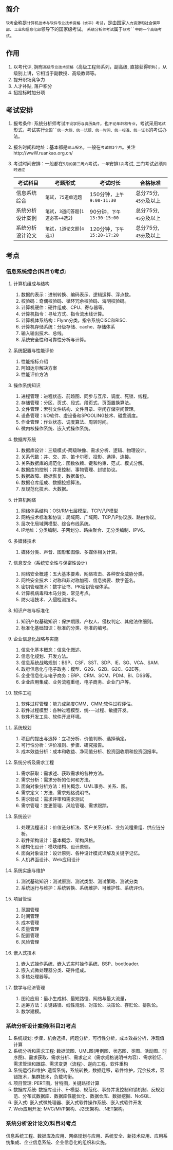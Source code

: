 ## 简介

`软考`全称是`计算机技术与软件专业技术资格（水平）考试`，是由国家`人力资源和社会保障部`、`工业和信息化部`领导下的国家级考试。
`系统分析师考试`属于`软考``中的一个高级考试`。

## 作用
1. 以考代评, 拥有`高级专业技术资格`（高级工程师系列，副高级, 直接获得`职称`），从级别上讲，它相当于副教授、高级教师等。
2. 提升职场竞争力
3. 人才补贴, 落户积分
4. 招投标时加分项

## 考试安排
1. 报考条件: 系统分析师考试`不设学历与资历条件`，也`不论年龄和专业`，考试采用`笔试`形式，考试实行`全国``统一大纲、统一试题、统一时间、统一标准、统一证书`的考试办法。
2. 报名时间和地址：基本都是`网上报名`，一般在`考试前3个月`。关注http://wwW.ruankao.org.cn/
3. 考试时间安排：一般都在`5月的第三周六`考试，`一年`安排`1次`考试, 三门考试必须`同时通过`

    考试科目|考题形式|考试时长|合格标准
    --|--|--|--
    信息系统综合|`笔试`，`75道单选题`|150分钟，`上午9:00-11:30`|总分75分, `45分`及以上
    系统分析设计案例|`笔试`，`3道问答题`(`1道必答+4选2`)|90分钟，`下午13:30-15:00`|总分75分, `45分`及以上
    系统分析设计论文|`笔试`，`1道论文题`(`4选1`)|120分钟，`下午15:20-17:20`|总分75分, `45分`及以上


## 考点

### 信息系统综合(科目1)考点:
1. 计算机组成与结构

    1. 数据的表示：进制转换、编码表示、逻辑运算、浮点数。
    2. 校验码：奇偶校验码、循环冗余校验码、海明校验码。
    3. 计算机硬件：硬件组成、CPU、寄存器等。
    4. 计算机指令：寻址方式、指令流水线计算。
    5. 计算机体系结构：Flynn分类，指令系统CISC和RISC.
    6. 计算机存储系统：分级存储、cache、存储体系
    7. 输入输出技术、总线。
    8. 系统安全性和可靠性分析与计算。

2. 系统配置与性能评价

    1. 性能指标介绍
    2. 阿姆达尔解决方案
    3. 性能评价方法

3. 操作系统知识

    1. 进程管理：进程状态、前趋图、同步与互斥、调度、死锁、线程。
    2. 存储管理：分区、页式、段式、段页式、页面置换算法。
    3. 文件管理：索引文件结构、文件目录、空闲存储空间管理。
    4. 设备管理：I/O软件、虚设备和SPOOLING技术、磁盘调度。
    5. 作业管理：作业状态、调度算法、周转时间。
    6. 微内核操作系统、嵌入式操作系统。

4. 数据库系统

    1. 数据库设计：三级模式-两级映像、需求分析、逻辑、物理设计。
    2. 关系代数：并、交、差、笛卡尔积、投影、选择、连接。
    3. 关系数据库的规范化：函数依赖、键和约束、范式、模式分解。
    4. 数据库的控制：并发控制、事物管理、封锁协议。
    5. 数据故障、数据恢复、数据备份。
    6. 数据仓库组成、数据挖掘算法。
    7. 反规范化技术、大数据。

1. 计算机网络

    1. 网络体系结构：OSI/RM七层模型、TCP/八P模型
    2. 网络技术标准和协议：局域网、广域网、TCP八P协议族、路由协议。
    3. 层次化局域网模型、综合布线系统。
    4. IP地址：分类编制、子网划分、路由聚合、无分类编制、IPV6。

1. 多媒体技术

    1. 媒体分类、声音、图形和图像、多媒体相关计算。

2. 信息安全（系统安全性与保密性设计）

    1. 网络安全概述：五大基本要素、网络攻击、各种安全威胁分类。
    2. 网终安全技术：对称和非对称加密、信息摘要、数字签名。
    3. 密钥管理技术：数字证书、PK密钥管理体系。
    4. 计算机病毒和木马分类，常见考点。
    5. 防火墙技术、入侵检测技术。

3. 知识产权与标准化

    1. 知识产权基础知识：保护期限、产权人、侵权判定、其他法律细则。
    2. 标准化基础知识：标准的分类、标准的编号。

1. 企业信息化战略与实施

    1. 信息化基本概念：信息化慨述、
    2. 信息化规划、开发方法。
    3. 信息系统战略规划：BSP、CSF、SST、SDP、IE、SG、VCA、SAM.
    4. 政府信息化与电子政务：模型、G2G、G2B、G2C、G2E等。
    5. 企业信息化与电子商务：ERP、CRM、SCM、PDM、BI、DSS等。
    6. 企业应用集成、业务流程重组、电子商务、企业门户等。

1. 软件工程

    1. 软件过程管理：能力成熟度CMM、CMM;软件过程评估。
    1. 软件过程模型：各种过程模型、统-一过程、敏捷开发。
    1. 软件开发工具、软件开发环境。

1. 系统规划

    1. 项目的提出与选择：立项分析、价值判断、选择确定。
    2. 可行性分析：评价准则、步骤、研究报告。
    3. 成本效益分析：成本和收益、净现值分析、投资回收期和投资回报率。

1. 系统分析及需求工程

    1. 需求获取：需求述、获取需求的各种方法。
    2. 需求分析：需求分析的任何和方法。
    3. 面向对象分析方法：相关概念、UML事务、关系、图。
    4. 需求定义：方法、需求规格说明书。
    5. 需求验证：需求评审和需求测试
    6. 需求管理：变更管理、风险管理、需求跟踪。

2. 系统设计

    1. 处理流程设计：价值链分析法、客户关系分析、业务流程重组、供应链分析。
    2. 软件架构设计：基本概念、架构风格。
    3. 结构化设计：模块结构、设计原侧。
    4. 面向对象设计：设计原则、各种设计模式详解及关键字记忆。
    5. 人机界面设计、Web应用设计

1. 系统实施与维护

    1. 测试基础知识：测试原测、测试类型、测试策略、测试分类
    1. 系统运行与维护：系统转换、系统维护、可维护性、系统评价。

1. 项目管理

    1. 范围管理
    2. 时间管理
    3. 成本管理
    4. 质量管理
    5. 配置管理
    6. 风险管理

1. 嵌入式技术

    1. 嵌入式操作系统、嵌入式实时操作系统、BSP、bootloader.
    2. 嵌入式微处理器分类、硬件组成。
    3. 多核处理器等。

2. 数学与经济管理

    1. 图论应用：最小生成树、最短路径、网络与最大流量，
    2. 运筹方法：关键路径、线性规划、对策论、决策论、存贮论、排队论。
    3. 数学建模。

### 系统分析设计案例(科目2)考点

1. 系统规划: 步骤，机会选择，问题分析，可行性分析，成本效益分析，净现值计算
1. 系统分析和需求工程: 数据流图、UML图(用例图、状态图、类图、活动图、时序图)、需求获取、需求分析、需求定义（需求规格说明书内容）、需求验证、需求管理和跟踪、需求变更（流程）、逆向工程、软件重构
1. 系统运行和维护: 遗留系统，系统转换，数据迁移，软件维护，冗余技术，容错技术，集群技术，负载均衡。
1. 项目管理: PERT图，甘特图，关键路径计算
1. 数据库系统: 数据库设计、E-模型、规范化、事务并发控制和锁机制、反规划范、分布式数据库、数据库性能优化、数据仓库、数据挖掘、NoSQL.
1. 嵌入式: 嵌入式微处理器、嵌入式软件操作系统、嵌入式软件开发
1. Web应用开发: MVC/MVP架构、J2EE架构、.NET架构。



### 系统分析设计论文(科目3)考点
信息系统工程、数据库及应用、网络规划与应用、系统安全、新技术应用、应用系统集成、企业信息系统、企业信息化的组织和实施。







